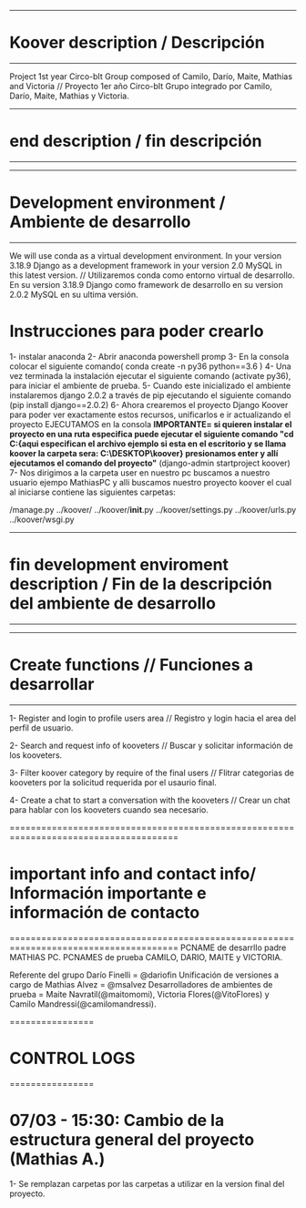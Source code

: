 **********************************
# Koover description / Descripción
**********************************

Project 1st year Circo-bIt
Group composed of Camilo, Darío, Maite, Mathias and Victoria
//
Proyecto 1er año Circo-bIt
Grupo integrado por Camilo, Darío, Maite, Mathias y Victoria.

*************************************
# end description / fin descripción #
*************************************

****************************************************
# Development environment / Ambiente de desarrollo #
****************************************************
We will use conda as a virtual development environment. In your version 3.18.9
Django as a development framework in your version 2.0
MySQL in this latest version.
//
Utilizaremos conda como entorno virtual de desarrollo. En su version 3.18.9
Django como framework de desarrollo en su version 2.0.2
MySQL en su ultima versión.

# Instrucciones para poder crearlo #
1- instalar anaconda
2- Abrir anaconda powershell promp
3- En la consola colocar el siguiente comando( conda create -n py36 python==3.6 )
4- Una vez terminada la instalación ejecutar el siguiente comando (activate py36), para iniciar el ambiente de prueba.
5- Cuando este inicializado el ambiente instalaremos django 2.0.2 a través de pip ejecutando el siguiente comando (pip install django==2.0.2)
6- Ahora crearemos el proyecto Django Koover para poder ver exactamente estos recursos, unificarlos e ir actualizando el proyecto
EJECUTAMOS en la consola **IMPORTANTE= si quieren instalar el proyecto en una ruta especifica puede ejecutar el siguiente comando "cd C:\{aqui especifican el archivo ejemplo si esta en el escritorio y se llama koover la carpeta sera: C:\DESKTOP\koover} presionamos enter y allí ejecutamos el comando del proyecto"** (django-admin startproject koover)
7- Nos dirigimos a la carpeta user en nuestro pc buscamos a nuestro usuario ejempo MathiasPC y alli buscamos nuestro proyecto koover el cual al iniciarse contiene las siguientes carpetas:

/manage.py
../koover/
../koover/__init__.py
../koover/settings.py
../koover/urls.py
../koover/wsgi.py


*********************************************************************************************
# fin development enviroment description / Fin de la descripción del ambiente de desarrollo #
*********************************************************************************************

***********************************************
# Create functions // Funciones a desarrollar #
***********************************************

1- Register and login to profile users area // Registro y login hacia el area del perfil de usuario.

2- Search and request info of kooveters // Buscar y solicitar información de los kooveters.

3- Filter koover category by require of the final users //  Flitrar categorias de kooveters por la solicitud requerida por el usaurio final.

4- Create a chat to start a conversation with the kooveters // Crear un chat para hablar con los kooveters cuando sea necesario.

======================================================================================
# important info  and contact info/ Información importante e información de contacto #
======================================================================================
PCNAME de desarrllo padre MATHIAS PC.
PCNAMES de prueba CAMILO, DARIO, MAITE y VICTORIA.

Referente del grupo Darío Finelli = @dariofin
Unificación de versiones a cargo de Mathias Alvez = @msalvez
Desarrolladores de ambientes de prueba = Maite Navratil(@maitomomi), Victoria Flores(@VitoFlores) y Camilo Mandressi(@camilomandressi).

================
# CONTROL LOGS #
================

# 07/03 - 15:30: Cambio de la estructura general del proyecto (Mathias A.) #
1- Se remplazan carpetas por las carpetas a utilizar en la version final del proyecto.







